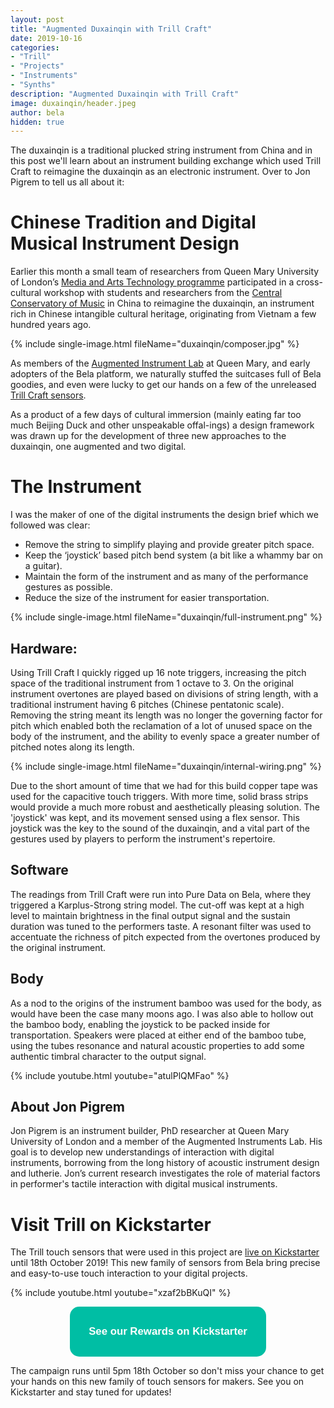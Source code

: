 ```yaml
---
layout: post
title: "Augmented Duxainqin with Trill Craft"
date: 2019-10-16
categories:
- "Trill"
- "Projects"
- "Instruments"
- "Synths"
description: "Augmented Duxainqin with Trill Craft"
image: duxainqin/header.jpeg
author: bela
hidden: true
---
```


The duxainqin is a traditional plucked string instrument from China and in this post we'll learn about an instrument building exchange which used Trill Craft to reimagine the duxainqin as an electronic instrument. Over to Jon Pigrem to tell us all about it:

# Chinese Tradition and Digital Musical Instrument Design

Earlier this month a small team of researchers from Queen Mary University of London’s [Media and Arts Technology programme](http://www.mat.qmul.ac.uk) participated in a cross-cultural workshop with students and researchers from the [Central Conservatory of Music](http://www.ccom.edu.cn/) in China to reimagine the duxainqin, an instrument rich in Chinese intangible cultural heritage, originating from Vietnam a few hundred years ago.

{% include single-image.html fileName="duxainqin/composer.jpg" %}

As members of the [Augmented Instrument Lab](http://instrumentslab.org/) at Queen Mary, and early adopters of the Bela platform, we naturally stuffed the suitcases full of Bela goodies, and even were lucky to get our hands on a few of the unreleased [Trill Craft sensors](https://www.kickstarter.com/projects/423153472/trill-touch-sensing-for-makers).

As a product of a few days of cultural immersion (mainly eating far too much Beijing Duck and other unspeakable offal-ings) a design framework was drawn up for the development of three new approaches to the duxainqin, one augmented and two digital.


# The Instrument

I was the maker of one of the digital instruments the design brief which we followed was clear:
- Remove the string to simplify playing and provide greater pitch space.
- Keep the ‘joystick’ based pitch bend system (a bit like a whammy bar on a guitar).
- Maintain the form of the instrument and as many of the performance gestures as possible.
- Reduce the size of the instrument for easier transportation.

{% include single-image.html fileName="duxainqin/full-instrument.png" %}


## Hardware:

Using Trill Craft I quickly rigged up 16 note triggers, increasing the pitch space of the traditional instrument from 1 octave to 3. On the original instrument overtones are played based on divisions of string length, with a traditional instrument having 6 pitches (Chinese pentatonic scale). Removing the string meant its length was no longer the governing factor for pitch which enabled both the reclamation of a lot of unused space on the body of the instrument, and the ability to evenly space a greater number of pitched notes along its length.

{% include single-image.html fileName="duxainqin/internal-wiring.png" %}

Due to the short amount of time that we had for this build copper tape was used for the capacitive touch triggers. With more time, solid brass strips would provide a much more robust and aesthetically pleasing solution. The 'joystick' was kept, and its movement sensed using a flex sensor. This joystick was the key to the sound of the duxainqin, and a vital part of the gestures used by players to perform the instrument's repertoire.


## Software

The readings from Trill Craft were run into Pure Data on Bela, where they triggered a Karplus-Strong string model. The cut-off was kept at a high level to maintain brightness in the final output signal and the sustain duration was tuned to the performers taste. A resonant filter was used to accentuate the richness of pitch expected from the overtones produced by the original instrument.

## Body

As a nod to the origins of the instrument bamboo was used for the body, as would have been the case many moons ago. I was also able to hollow out the bamboo body, enabling the joystick to be packed inside for transportation. Speakers were placed at either end of the bamboo tube, using the tubes resonance and natural acoustic properties to add some authentic timbral character to the output signal.

{% include youtube.html youtube="atulPlQMFao" %}

## About Jon Pigrem

Jon Pigrem is an instrument builder, PhD researcher at Queen Mary University of London and a member of the Augmented Instruments Lab. His goal is to develop new understandings of interaction with digital instruments, borrowing from the long history of acoustic instrument design and lutherie. Jon’s current research investigates the role of material factors in performer's tactile interaction with digital musical instruments.

# Visit Trill on Kickstarter

The Trill touch sensors that were used in this project are [live on Kickstarter](https://www.kickstarter.com/projects/423153472/trill-touch-sensing-for-makers) until 18th October 2019! This new family of sensors from Bela bring precise and easy-to-use touch interaction to your digital projects.

{% include youtube.html youtube="xzaf2bBKuQI" %}

<div style="text-align: center; margin-bottom: 10px;"><a href="https://www.kickstarter.com/projects/423153472/trill-touch-sensing-for-makers" name="Trill on Kickstarter"><button name="button" style="font-size: larger; font-weight: bold; cursor: pointer; color: #ffffff; padding: 30px; background-color: #00bea4; border-radius: 15px; border: 4px #00bea4;">See our Rewards on Kickstarter</button></a></div>

The campaign runs until 5pm 18th October so don't miss your chance to get your hands on this new family of touch sensors for makers. See you on Kickstarter and stay tuned for updates!
